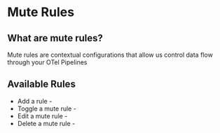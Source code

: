 # Mute Rules

## What are mute rules? 

Mute rules are contextual configurations that allow us control data flow through your OTel Pipelines

## Available Rules
* Add a rule - 
* Toggle a mute rule - 
* Edit a mute rule - 
* Delete a mute rule - 

